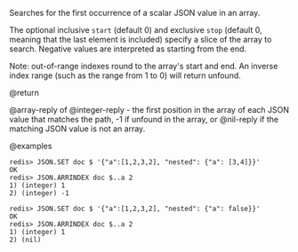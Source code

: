 Searches for the first occurrence of a scalar JSON value in an array.

The optional inclusive `start` (default 0) and exclusive `stop` (default 0, meaning that the last element is included) specify a slice of the array to search.
Negative values are interpreted as starting from the end.


Note: out-of-range indexes round to the array's start and end. An inverse index range (such as the range from 1 to 0) will return unfound.

@return

@array-reply of @integer-reply - the first position in the array of each JSON value that matches the path, -1 if unfound in the array, or @nil-reply if the matching JSON value is not an array.

@examples

```
redis> JSON.SET doc $ '{"a":[1,2,3,2], "nested": {"a": [3,4]}}'
OK
redis> JSON.ARRINDEX doc $..a 2
1) (integer) 1
2) (integer) -1
```

```
redis> JSON.SET doc $ '{"a":[1,2,3,2], "nested": {"a": false}}'
OK
redis> JSON.ARRINDEX doc $..a 2
1) (integer) 1
2) (nil)
```
